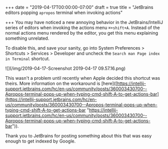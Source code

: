 +++
date = "2019-04-17T00:00:00-07:00"
draft = true
title = "JetBrains editors popping `apropos` terminal when invoking actions"

+++
You may have noticed a new annoying behavior in the JetBrains/IntelliJ series of editors when invoking the actions menu `⌘+shift+A`. Instead of the normal actions menu rendered by the editor, you get this menu explaining something unrelated.

To disable this, and save your sanity, go into System Preferences > Shortcuts > Services > Developer and uncheck the `Search man Page index in Terminal` shortcut.

![](/img/2019-04-17-Screenshot 2019-04-17 09.57.16.png)

This wasn't a problem until recently when Apple decided this shortcut was theirs. More information on the workaround is \[here\]([https://intellij-support.jetbrains.com/hc/en-us/community/posts/360003430700--Apropos-terminal-pops-up-when-typing-cmd-shift-A-to-get-actions-bar](https://intellij-support.jetbrains.com/hc/en-us/community/posts/360003430700--Apropos-terminal-pops-up-when-typing-cmd-shift-A-to-get-actions-bar "https://intellij-support.jetbrains.com/hc/en-us/community/posts/360003430700--Apropos-terminal-pops-up-when-typing-cmd-shift-A-to-get-actions-bar")).

Thank you to JetBrains for posting something about this that was easy enough to get indexed by Google.